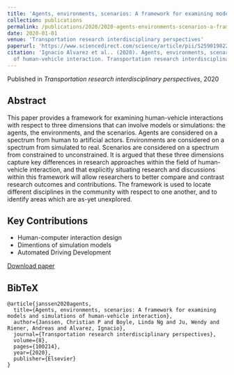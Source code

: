 ```yaml
---
title: 'Agents, environments, scenarios: A framework for examining models and simulations of human-vehicle interaction'
collection: publications
permalink: /publications/2020/2020-agents-environments-scenarios-a-framework-for-exam
date: 2020-01-01
venue: 'Transportation research interdisciplinary perspectives'
paperurl: 'https://www.sciencedirect.com/science/article/pii/S2590198220301251'
citation: 'Ignacio Alvarez et al.. (2020). Agents, environments, scenarios: A framework for examining models and simulations
  of human-vehicle interaction. Transportation research interdisciplinary perspectives.'
---
```


Published in *Transportation research interdisciplinary perspectives*, 2020

## Abstract

This paper provides a framework for examining human-vehicle interactions with respect to three dimensions that can involve models or simulations: the agents, the environments, and the scenarios. Agents are considered on a spectrum from human to artificial actors. Environments are considered on a spectrum from simulated to real. Scenarios are considered on a spectrum from constrained to unconstrained. It is argued that these three dimensions capture key differences in research approaches within the field of human-vehicle interaction, and that explicitly situating research and discussions within this framework will allow researchers to better compare and contrast research outcomes and contributions. The framework is used to locate different disciplines in the community with respect to one another, and to identify areas which are as-yet unexplored.

## Key Contributions

* Human-computer interaction design
* Dimentions of simulation models
* Automated Driving Development 

[Download paper]('https://www.sciencedirect.com/science/article/pii/S2590198220301251')

## BibTeX

```
@article{janssen2020agents,
  title={Agents, environments, scenarios: A framework for examining models and simulations of human-vehicle interaction},
  author={Janssen, Christian P and Boyle, Linda Ng and Ju, Wendy and Riener, Andreas and Alvarez, Ignacio},
  journal={Transportation research interdisciplinary perspectives},
  volume={8},
  pages={100214},
  year={2020},
  publisher={Elsevier}
}
```